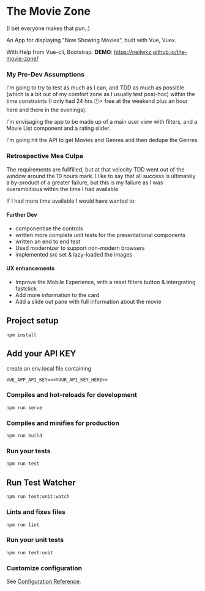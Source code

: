 # The Movie Zone
(I bet everyone makes that pun..)

An App for displaying "Now Showing Movies", built with Vue, Vuex.

With Help from Vue-cli, Bootstrap.
**DEMO**: <https://neilwkz.github.io/the-movie-zone/>

### My Pre-Dev Assumptions

I'm going to try to test as much as I can, and TDD as much as possible (which is a bit out of my comfort zone as I usually test post-hoc) within the time constraints (I only had 24 hrs 🕐⚡ free at the weekend plus an hour here and there in the evenings).

I'm envisaging the app to be made up of a main user view with filters, and a Movie List component and a rating slider.

I'm going hit the API to get Movies and Genres and then dedupe the Genres.

### Retrospective Mea Culpa

The requirements are fullfilled, but at that velocity TDD went out of the window around the 10 hours mark. I like to say that all success is ultimately a by-product of a greater failure, but this is my failure as I was overambitious within the time I had available. 

If I had more time available I would have wanted to:

#### Further Dev
- componentise the controls
- written more complete unit tests for the presentational components
- written an end to end test
- Used modernizer to support non-modern browsers
- implemented src set & lazy-loaded the images

#### UX enhancements
- Improve the Mobile Experience, with a reset filters button & intergrating fastclick
- Add more information to the card
- Add a slide out pane with full information about the movie

## Project setup
```
npm install
```
## Add your API KEY
create an env.local file containing
```
VUE_APP_API_KEY=<<YOUR_API_KEY_HERE>>
```

### Compiles and hot-reloads for development
```
npm run serve
```

### Compiles and minifies for production
```
npm run build
```

### Run your tests
```
npm run test
```
## Run Test Watcher
```
npm run test:unit:watch
```

### Lints and fixes files
```
npm run lint
```

### Run your unit tests
```
npm run test:unit
```

### Customize configuration
See [Configuration Reference](https://cli.vuejs.org/config/).
